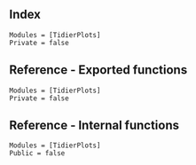 ## Index
```@index
Modules = [TidierPlots]
Private = false
```

## Reference - Exported functions
```@autodocs
Modules = [TidierPlots]
Private = false
```

## Reference - Internal functions
```@autodocs
Modules = [TidierPlots]
Public = false
```
